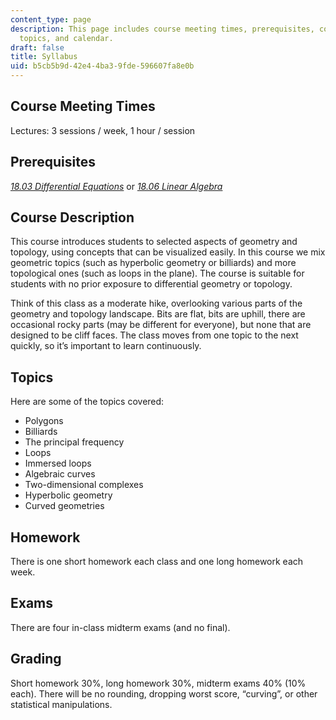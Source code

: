 ```yaml
---
content_type: page
description: This page includes course meeting times, prerequisites, course description,
  topics, and calendar.
draft: false
title: Syllabus
uid: b5cb5b9d-42e4-4ba3-9fde-596607fa8e0b
---
```

## Course Meeting Times

Lectures: 3 sessions / week, 1 hour / session

## Prerequisites

[*18.03 Differential Equations*](https://ocw.mit.edu/courses/18-03sc-differential-equations-fall-2011/) or [*18.06 Linear Algebra*](https://ocw.mit.edu/courses/18-06sc-linear-algebra-fall-2011/)

## Course Description

This course introduces students to selected aspects of geometry and topology, using concepts that can be visualized easily. In this course we mix geometric topics (such as hyperbolic geometry or billiards) and more topological ones (such as loops in the plane). The course is suitable for students with no prior exposure to differential geometry or topology.

Think of this class as a moderate hike, overlooking various parts of the geometry and topology landscape. Bits are flat, bits are uphill, there are occasional rocky parts (may be different for everyone), but none that are designed to be cliff faces. The class moves from one topic to the next quickly, so it’s important to learn continuously.

## Topics

Here are some of the topics covered:

- Polygons
- Billiards
- The principal frequency
- Loops
- Immersed loops
- Algebraic curves
- Two-dimensional complexes
- Hyperbolic geometry
- Curved geometries

## Homework

There is one short homework each class and one long homework each week.

## Exams

There are four in-class midterm exams (and no final).

## Grading

Short homework 30%, long homework 30%, midterm exams 40% (10% each). There will be no rounding, dropping worst score, “curving”, or other statistical manipulations.